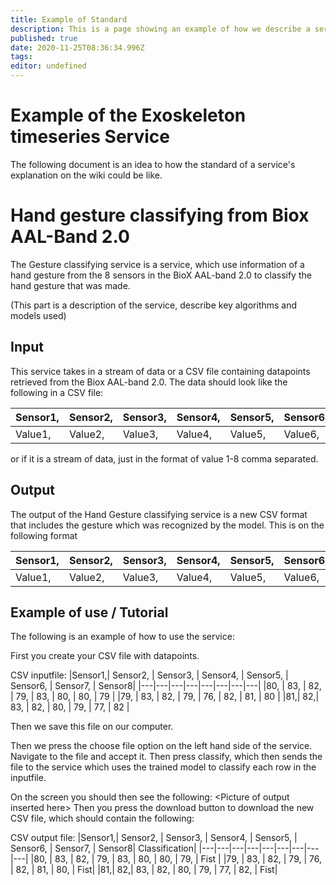 ```yaml
---
title: Example of Standard
description: This is a page showing an example of how we describe a service
published: true
date: 2020-11-25T08:36:34.996Z
tags: 
editor: undefined
---
```


# Example of the Exoskeleton timeseries Service
The following document is an idea to how the standard of a service's explanation on the wiki could be like.
# Hand gesture classifying from Biox AAL-Band 2.0
The Gesture classifying service is a service, which use information of a hand gesture from the 8 sensors in the BioX AAL-band 2.0 to classify the hand gesture that was made.

(This part is a description of the service, describe key algorithms and models used)

## Input
This service takes in a stream of data or a CSV file containing datapoints retrieved from the Biox AAL-band 2.0. The data should look like the following in a CSV file:

|Sensor1,| Sensor2, | Sensor3, | Sensor4, | Sensor5, | Sensor6, | Sensor7, | Sensor8|
|---|---|---|---|---|---|---|---|
|Value1, |	Value2, |  Value3, | Value4, | Value5, | Value6, | Value7, | Value8  |

or if it is a stream of data, just in the format of value 1-8 comma separated.

## Output
The output of the Hand Gesture classifying service is a new CSV format that includes the gesture which was recognized by the model.
This is on the following format

|Sensor1,| Sensor2, | Sensor3, | Sensor4, | Sensor5, | Sensor6, | Sensor7, | Sensor8, | Classification |
|---|---|---|---|---|---|---|---|---|
|Value1, |	Value2, |  Value3, | Value4, | Value5, | Value6, | Value7, | Value8, | GestureName|


## Example of use / Tutorial

The following is an example of how to use the service:

First you create your CSV file with datapoints.

CSV inputfile:
|Sensor1,| Sensor2, | Sensor3, | Sensor4, | Sensor5, | Sensor6, | Sensor7, | Sensor8|
|---|---|---|---|---|---|---|---|
|80, |	83, |  82, | 79, | 83, | 80, | 80, | 79  |
|79, |	83, |  82, | 79, | 76, | 82, | 81, | 80  |
|81,|	82,|  83, | 82, | 80, | 79, | 77, | 82  |

Then we save this file on our computer.

Then we press the choose file option on the left hand side of the service. Navigate to the file and accept it.
Then press classify, which then sends the file to the service which uses the trained model to classify each row in the inputfile.

On the screen you should then see the following: \<Picture of output inserted here\> 
Then you press the download button to download the new CSV file, which should contain the following:

CSV output file:
|Sensor1,| Sensor2, | Sensor3, | Sensor4, | Sensor5, | Sensor6, | Sensor7, | Sensor8| Classification|
|---|---|---|---|---|---|---|---|---|
|80, |	83, |  82, | 79, | 83, | 80, | 80, | 79, | Fist |
|79, |	83, |  82, | 79, | 76, | 82, | 81, | 80, | Fist|
|81,|	82,|  83, | 82, | 80, | 79, | 77, | 82, | Fist|